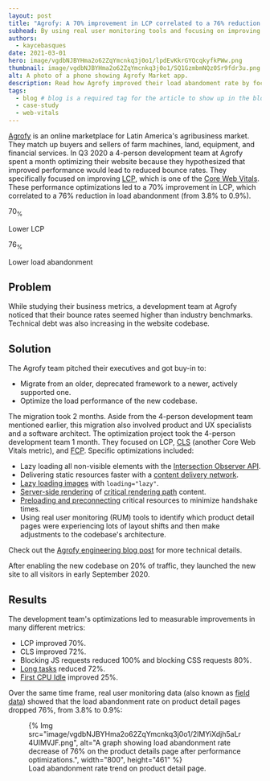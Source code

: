 ```yaml
---
layout: post
title: "Agrofy: A 70% improvement in LCP correlated to a 76% reduction in load abandonment"
subhead: By using real user monitoring tools and focusing on improving Core Web Vitals in refactoring their app, they also improved CLS by 72%, as well as application responsiveness.
authors:
  - kaycebasques
date: 2021-03-01
hero: image/vgdbNJBYHma2o62ZqYmcnkq3j0o1/lpdEvKkrGYQcqkyfkPWw.png
thumbnail: image/vgdbNJBYHma2o62ZqYmcnkq3j0o1/SQ1GzmbmNQz0Sr9fdr3u.png
alt: A photo of a phone showing Agrofy Market app.
description: Read how Agrofy improved their load abandoment rate by focusing on Core Web Vitals.
tags:
  - blog # blog is a required tag for the article to show up in the blog.
  - case-study
  - web-vitals
---
```



[Agrofy](https://www.agrofy.com.ar/) is an online marketplace for Latin
America's agribusiness market. They match up buyers and sellers of farm
machines, land, equipment, and financial services. In Q3 2020 a 4-person
development team at Agrofy spent a month optimizing their website because they
hypothesized that improved performance would lead to reduced bounce rates. They
specifically focused on improving [LCP](/lcp/), which is one of
the [Core Web Vitals](/vitals/#core-web-vitals). These
performance optimizations led to a 70% improvement in LCP, which correlated to a
76% reduction in load abandonment (from 3.8% to 0.9%).

<div class="stats">
  <div class="stats__item">
    <p class="stats__figure">70<sub>%</sub></p>
    <p>Lower LCP</p>
  </div>
  <div class="stats__item">
    <p class="stats__figure">76<sub>%</sub></p>
    <p>Lower load abandonment</p>
  </div>
</div>

## Problem

While studying their business metrics, a development team at Agrofy noticed
that their bounce rates seemed higher than industry benchmarks. Technical
debt was also increasing in the website codebase.

## Solution

The Agrofy team pitched their executives and got buy-in to:

+   Migrate from an older, deprecated framework to a newer, actively
    supported one.
+   Optimize the load performance of the new codebase.

The migration took 2 months. Aside from the 4-person development team mentioned
earlier, this migration also involved product and UX specialists and a software
architect.
The optimization project took the 4-person development team 1 month. They
focused on LCP, [CLS](/cls/) (another Core Web Vitals metric),
and [FCP](/fcp/). Specific optimizations included:

+   Lazy loading all non-visible elements with the
    [Intersection Observer API](https://developer.mozilla.org/docs/Web/API/Intersection_Observer_API).
+   Delivering static resources faster with a [content delivery
    network](/content-delivery-networks/).
+   [Lazy loading images](/browser-level-image-lazy-loading/)
    with `loading="lazy"`.
+   [Server-side rendering](/rendering-on-the-web/)
    of
    [critical rendering path](https://developers.google.com/web/fundamentals/performance/critical-rendering-path)
    content.
+   [Preloading and preconnecting](/fast/#optimize-your-resource-delivery)
    critical resources to minimize handshake times.
+   Using real user monitoring (RUM) tools to identify which product detail
    pages were experiencing lots of layout shifts and then make adjustments to
    the codebase's architecture.

Check out the
[Agrofy engineering blog post](https://mollar-luciano.medium.com/how-agrofy-optimised-core-web-vitals-and-improved-business-metrics-2f73311bca)
for more technical details.

After enabling the new codebase on 20% of traffic, they launched the new site to
all visitors in early September 2020.

## Results

The development team's optimizations led to measurable improvements in many
different metrics:

+   LCP improved 70%.
+   CLS improved 72%.
+   Blocking JS requests reduced 100% and blocking CSS requests 80%.
+   [Long tasks](/long-tasks-devtools/) reduced 72%.
+   [First CPU Idle](/first-cpu-idle/) improved 25%.

Over the same time frame, real user monitoring data (also known as [field
data](/how-to-measure-speed/#lab-data-vs-field-data)) showed that
the load abandonment rate on product detail pages dropped 76%, from 3.8% to
0.9%:


<figure>
{% Img src="image/vgdbNJBYHma2o62ZqYmcnkq3j0o1/2lMYiXdjh5aLr4UIMVJF.png", alt="A graph showing load abandonment rate decrease of 76% on the product details page after performance optimizations.", width="800", height="461" %}
  <figcaption>
    Load abandonment rate trend on product detail page.
  </figcaption>
</figure>



